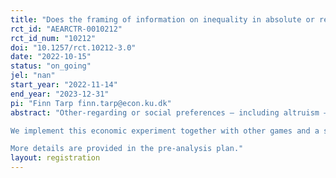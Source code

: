 ```yaml
---
title: "Does the framing of information on inequality in absolute or relative terms affect altruism?"
rct_id: "AEARCTR-0010212"
rct_id_num: "10212"
doi: "10.1257/rct.10212-3.0"
date: "2022-10-15"
status: "on_going"
jel: "nan"
start_year: "2022-11-14"
end_year: "2023-12-31"
pi: "Finn Tarp finn.tarp@econ.ku.dk"
abstract: "Other-regarding or social preferences – including altruism – are important in social interactions, cooperative behaviour and, more generally, in public life and politics. Previous literature has shown some evidence of the effects of information treatments on policy preferences, although the results are mixed. In light of the strand of literature showing that some individuals perceive inequality in absolute terms while others perceive inequality in relative terms (note that the most widely used measures are based on the latter), we examine whether the framing of information about inequality in absolute or relative terms affects altruistic behaviour. 
We implement this economic experiment together with other games and a survey to collect background information on participants in both Mozambique and Vietnam.
More details are provided in the pre-analysis plan."
layout: registration
---
```



